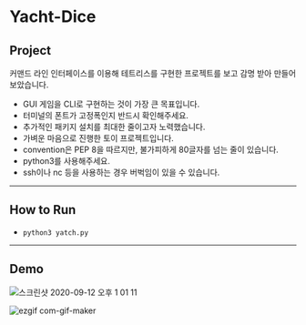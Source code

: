 # Yacht-Dice

## Project

커맨드 라인 인터페이스를 이용해 테트리스를 구현한 프로젝트를 보고 감명 받아 만들어 보았습니다.

- GUI 게임을 CLI로 구현하는 것이 가장 큰 목표입니다.
- 터미널의 폰트가 고정폭인지 반드시 확인해주세요.
- 추가적인 패키지 설치를 최대한 줄이고자 노력했습니다.
- 가벼운 마음으로 진행한 토이 프로젝트입니다.
- convention은 PEP 8을 따르지만, 불가피하게 80글자를 넘는 줄이 있습니다.
- python3를 사용해주세요.
- ssh이나 nc 등을 사용하는 경우 버벅임이 있을 수 있습니다.

---

## How to Run

- ```python3 yatch.py```

---

## Demo

![스크린샷 2020-09-12 오후 1 01 11](https://user-images.githubusercontent.com/26249582/92988355-bb0c2b80-f505-11ea-9c95-fdcd2b093191.png)

![ezgif com-gif-maker](https://user-images.githubusercontent.com/26249582/95669096-92845980-0bb7-11eb-9f0e-969f387c9874.gif)

